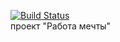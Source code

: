 [![Build Status](https://travis-ci.org/KirillDan/job4j_dreamjob.svg?branch=develop)](https://travis-ci.org/KirillDan/job4j_dreamjob)
<br/>
проект "Работа мечты"
